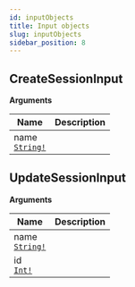```yaml
---
id: inputObjects
title: Input objects
slug: inputObjects
sidebar_position: 8
---
```


## CreateSessionInput

<p style={{ marginBottom: "0.4em" }}><strong>Arguments</strong></p>

<table>
<thead><tr><th>Name</th><th>Description</th></tr></thead>
<tbody>
<tr>
<td>
name<br />
<a href="./scalars#string"><code>String!</code></a>
</td>
<td>

</td>
</tr>
</tbody>
</table>

## UpdateSessionInput

<p style={{ marginBottom: "0.4em" }}><strong>Arguments</strong></p>

<table>
<thead><tr><th>Name</th><th>Description</th></tr></thead>
<tbody>
<tr>
<td>
name<br />
<a href="./scalars#string"><code>String!</code></a>
</td>
<td>

</td>
</tr>
<tr>
<td>
id<br />
<a href="./scalars#int"><code>Int!</code></a>
</td>
<td>

</td>
</tr>
</tbody>
</table>
